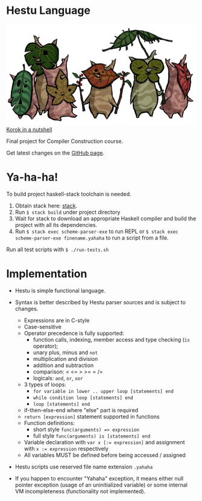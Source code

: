 Hestu Language
==============

![Korok](./docs/img/korok.png)
[Korok in a nutshell](http://zelda.wikia.com/wiki/Korok)

Final project for Compiler Construction course.

Get latest changes on the [GitHub page](https://github.com/ratijas/cc).

# Ya-ha-ha!

To build project haskell-stack toolchain is needed.

 1. Obtain stack here: [stack](https://docs.haskellstack.org/en/stable/README/).
 2. Run `$ stack build` under project directory
 3. Wait for stack to download an appropriate Haskell compiler and build the project with all its dependencies.
 4. Run `$ stack exec scheme-parser-exe` to run REPL or `$ stack exec scheme-parser-exe finename.yahaha` to run a script from a file.

Run all test scripts with `$ ./run-tests.sh`

# Implementation

 - Hestu is simple functional language.
 - Syntax is better described by Hestu parser sources and is subject to changes.
    * Expressions are in C-style
    * Case-sensitive
    * Operator precedence is fully supported:
        - function calls, indexing, member access and type checking (`is` operator);
        - unary plus, minus and `not`
        - multiplication and division
        - addition and subtraction
        - comparison: < <= > >= = /=
        - logicals: `and`, `or`, `xor`
    * 3 types of loops:
        - `for variable in lower .. upper loop [statements] end`
        - `while condition loop [statements] end`
        - `loop [statements] end`
    * if-then-else-end where "else" part is required
    * `return [expression]` statement supported in functions
    * Function definitions:
        - short style `func(arguments) => expression`
        - full style `func(arguments) is [statements] end`
    * Variable declaration with `var x [:= expression]` and assignment with `x := expression` respectively
    * All variables MUST be defined before being accessed / assigned

 - Hestu scripts use reserved file name extension `.yahaha`
 - If you happen to encounter "Yahaha" exception, it means either null pointer exception (usage of an uninitialized variable) or some internal VM incompleteness (functionality not implemented).
